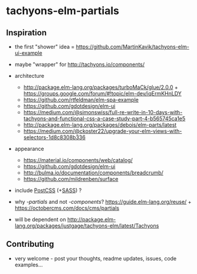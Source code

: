 # tachyons-elm-partials

## Inspiration

- the first "shower" idea = https://github.com/MartinKavik/tachyons-elm-ui-example
- maybe "wrapper" for http://tachyons.io/components/

- architecture
  - http://package.elm-lang.org/packages/turboMaCk/glue/2.0.0 + https://groups.google.com/forum/#!topic/elm-dev/iqErmKHnLDY
  - https://github.com/rtfeldman/elm-spa-example
  - https://github.com/gdotdesign/elm-ui
  - https://medium.com/@simonswiss/full-re-write-in-10-days-with-tachyons-and-functional-css-a-case-study-part-4-b565745ca1e5
  - http://package.elm-lang.org/packages/debois/elm-parts/latest
  - https://medium.com/@ckoster22/upgrade-your-elm-views-with-selectors-1d8c8308b336
  
- appearance
  - https://material.io/components/web/catalog/
  - https://github.com/gdotdesign/elm-ui
  - http://bulma.io/documentation/components/breadcrumb/ 
  - https://github.com/mildrenben/surface
  
 - include [PostCSS](http://postcss.org/) (+[SASS](https://github.com/postcss/postcss-scss)) ?
  
- why *-partials* and not *-components*? https://guide.elm-lang.org/reuse/ + https://octobercms.com/docs/cms/partials
- will be dependent on http://package.elm-lang.org/packages/justgage/tachyons-elm/latest/Tachyons

## Contributing

- very welcome - post your thoughts, readme updates, issues, code examples...
